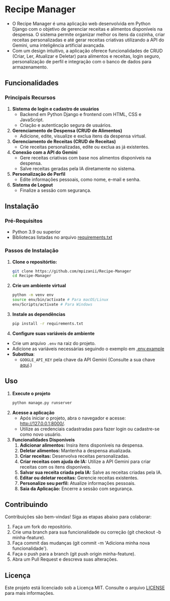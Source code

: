 # Recipe Manager

- O Recipe Manager é uma aplicação web desenvolvida em Python Django com o objetivo de gerenciar receitas e alimentos disponíveis na despensa. O sistema permite organizar melhor os itens da cozinha, criar receitas personalizadas e até gerar receitas criativas utilizando a API do Gemini, uma inteligência artificial avançada.
- Com um design intuitivo, a aplicação oferece funcionalidades de CRUD (Criar, Ler, Atualizar e Deletar) para alimentos e receitas, login seguro, personalização de perfil e integração com o banco de dados para armazenamento.

## Funcionalidades

### Principais Recursos

1. **Sistema de login e cadastro de usuários**
    - Backend em Python Django e frontend com HTML, CSS e JavaScript.
    - Criação e autenticação segura de usuários.
2. **Gerenciamento de Despensa (CRUD de Alimentos)**
    - Adicione, edite, visualize e exclua itens da despensa virtual.
3. **Gerenciamento de Receitas (CRUD de Receitas)**
    - Crie receitas personalizadas, edite ou exclua as já existentes.
4. **Conexão com a API do Gemini**
    - Gere receitas criativas com base nos alimentos disponíveis na despensa.
    - Salve receitas geradas pela IA diretamente no sistema.
5. **Personalização de Perfil**
    - Edite informações pessoais, como nome, e-mail e senha.
6. **Sistema de Logout**
    - Finalize a sessão com segurança.

## Instalação

### Pré-Requisitos

- Python 3.9 ou superior
- Bibliotecas listadas no arquivo [requirements.txt](./requirements.txt)

### Passos de Instalação

1. **Clone o repositórtio:**
    ```bash
    git clone https://github.com/mpizanii/Recipe-Manager
    cd Recipe-Manager
    ```
2. **Crie um ambiente virtual**
    ```bash
    python -m venv env
    source env/bin/activate # Para macOS/Linux
    env/Scripts/activate # Para Windows
    ```
3. **Instale as dependências**
    ```bash
    pip install -r requirements.txt
    ```
4. **Configure suas variáveis de ambiente**
- Crie um arquivo `.env` na raiz do projeto.
- Adicione as variáveis necessárias seguindo o exemplo em [.env.example](./.env.example)
- **Substitua**: 
    - `GOOGLE_API_KEY` pela chave da API Gemini (Consulte a sua chave [aqui](https://aistudio.google.com/app/apikey).)

## Uso

1. **Execute o projeto**
    ```bash
    python manage.py runserver
    ```
2. **Acesse a aplicação**
    - Após iniciar o projeto, abra o navegador e acesse: http://127.0.0.1:8000/.
    - Utilize as credenciais cadastradas para fazer login ou cadastre-se como novo usuário.
3. **Funcionalidades Disponíveis**
    1. **Adicionar alimentos:** Insira itens disponíveis na despensa.
    2. **Deletar alimentos:** Mantenha a despensa atualizada.
    3. **Criar receitas:** Desenvolva receitas personalizadas.
    4. **Criar receitas com ajuda de IA:** Utilize a API Gemini para criar receitas com os itens disponíveis.
    5. **Salvar sua receita criada pela IA:** Salve as receitas criadas pela IA.
    6. **Editar ou deletar receitas:** Gerencie receitas existentes.
    7. **Personalize seu perfil:** Atualize informações pessoais.
    8. **Saia da Aplicação:** Encerre a sessão com segurança.

## Contribuindo
Contribuições são bem-vindas! Siga as etapas abaixo para colaborar:
1. Faça um fork do repositório.
2. Crie uma branch para sua funcionalidade ou correção (git checkout -b minha-feature).
3. Faça commit das mudanças (git commit -m 'Adiciona minha nova funcionalidade').
4. Faça o push para a branch (git push origin minha-feature).
5. Abra um Pull Request e descreva suas alterações.

## Licença
Este projeto está licenciado sob a Licença MIT. Consulte o arquivo [LICENSE](LICENSE)  para mais informações.
